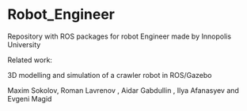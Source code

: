 # Robot_Engineer
Repository with ROS packages for robot Engineer made by Innopolis University

Related work:

3D modelling and simulation of a crawler robot in ROS/Gazebo

Maxim Sokolov, Roman Lavrenov , Aidar Gabdullin , Ilya Afanasyev and Evgeni Magid
